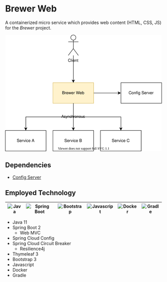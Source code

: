 # Brewer Web

A containerized micro service which provides web content (HTML, CSS, JS) for the _Brewer_ project.

![Brewer Web's high level diagram](./diagrams/high_level_diagram.svg)

## Dependencies

- [Config Server](https://github.com/bandrefilipe/config-server "Github")

## Employed Technology

|<img alt="Java" src="https://www.vectorlogo.zone/logos/java/java-ar21.svg" width="100">|<img alt="Spring Boot" src="https://www.vectorlogo.zone/logos/springio/springio-ar21.svg" width="100">|<img alt="Bootstrap" src="https://www.vectorlogo.zone/logos/getbootstrap/getbootstrap-ar21.svg" width="100">|<img alt="Javascript" src="https://www.vectorlogo.zone/logos/javascript/javascript-ar21.svg" width="100">|<img alt="Docker" src="https://www.vectorlogo.zone/logos/docker/docker-ar21.svg" width="100">|<img alt="Gradle" src="https://www.vectorlogo.zone/logos/gradle/gradle-ar21.svg" width="100">|
|:---:|:---:|:---:|:---:|:---:|:---:|
- Java 11
- Spring Boot 2
  - Web MVC
- Spring Cloud Config
- Spring Cloud Circuit Breaker
  - Resilience4j
- Thymeleaf 3
- Bootstrap 3
- Javascript
- Docker
- Gradle
